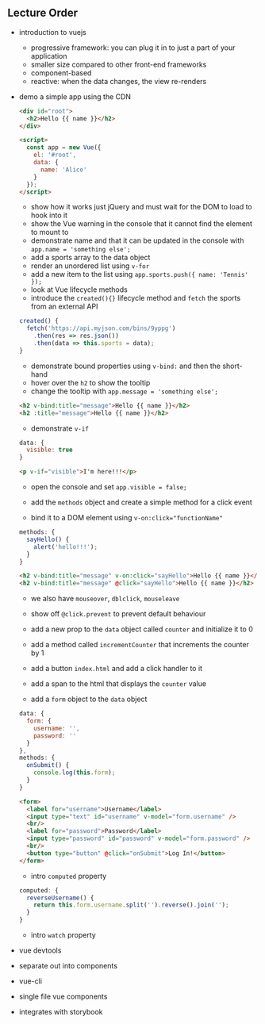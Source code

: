 ## Lecture Order
* introduction to vuejs
  * progressive framework: you can plug it in to just a part of your application
  * smaller size compared to other front-end frameworks
  * component-based
  * reactive: when the data changes, the view re-renders

* demo a simple app using the CDN

  ```html
  <div id="root">
    <h2>Hello {{ name }}</h2>
  </div>

  <script>
    const app = new Vue({
      el: '#root',
      data: {
        name: 'Alice'
      }
    });
  </script>
  ```

  * show how it works just jQuery and must wait for the DOM to load to hook into it
  * show the Vue warning in the console that it cannot find the element to mount to
  * demonstrate name and that it can be updated in the console with `app.name = 'something else';`
  * add a sports array to the data object
  * render an unordered list using `v-for`
  * add a new item to the list using `app.sports.push({ name: 'Tennis' });`
  * look at Vue lifecycle methods
  * introduce the `created(){}` lifecycle method and `fetch` the sports from an external API

  ```js
  created() {
    fetch('https://api.myjson.com/bins/9yppg')
      .then(res => res.json())
      .then(data => this.sports = data);
  }
  ```

  * demonstrate bound properties using `v-bind:` and then the short-hand
  * hover over the `h2` to show the tooltip
  * change the tooltip with `app.message = 'something else';`

  ```html
  <h2 v-bind:title="message">Hello {{ name }}</h2>
  <h2 :title="message">Hello {{ name }}</h2>
  ```

  * demonstrate `v-if`

  ```js
  data: {
    visible: true
  }
  ```

  ```html
  <p v-if="visible">I'm here!!!</p>
  ```

  * open the console and set `app.visible = false;`

  * add the `methods` object and create a simple method for a click event
  * bind it to a DOM element using `v-on:click="functionName"`

  ```js
  methods: {
    sayHello() {
      alert('hello!!!');
    }
  }
  ```

  ```html
  <h2 v-bind:title="message" v-on:click="sayHello">Hello {{ name }}</h2>
  <h2 v-bind:title="message" @click="sayHello">Hello {{ name }}</h2>
  ```

  * we also have `mouseover`, `dblclick`, `mouseleave`
  * show off `@click.prevent` to prevent default behaviour

  * add a new prop to the `data` object called `counter` and initialize it to 0
  * add a method called `incrementCounter` that increments the counter by 1
  * add a button `index.html` and add a click handler to it
  * add a span to the html that displays the `counter` value

  * add a `form` object to the `data` object

  ```js
  data: {
    form: {
      username: '',
      password: ''
    }
  },
  methods: {
    onSubmit() {
      console.log(this.form);
    }
  }
  ```

  ```html
  <form>
    <label for="username">Username</label>
    <input type="text" id="username" v-model="form.username" />
    <br/>
    <label for="password">Password</label>
    <input type="password" id="password" v-model="form.password" />
    <br/>
    <button type="button" @click="onSubmit">Log In!</button>
  </form>
  ```

  * intro `computed` property

  ```js
  computed: {
    reverseUsername() {
      return this.form.username.split('').reverse().join('');
    }
  }
  ```

  * intro `watch` property


* vue devtools
* separate out into components
* vue-cli
* single file vue components
* integrates with storybook
